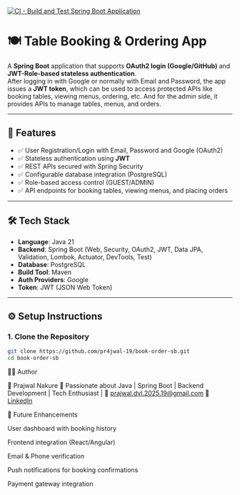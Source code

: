 [![CI - Build and Test Spring Boot Application](https://github.com/pr4jwal-19/book-order-sb/actions/workflows/ci.yml/badge.svg)](https://github.com/pr4jwal-19/book-order-sb/actions/workflows/ci.yml)

# 🍽️ Table Booking & Ordering App

A **Spring Boot** application that supports **OAuth2 login
(Google/GitHub)** and **JWT-Role-based stateless authentication**.  
After logging in with Google or normally with Email and Password, the app issues a **JWT token**,
which can be used to access protected APIs like booking tables, viewing menus, ordering, etc.
And for the admin side, it provides APIs to manage tables, menus, and orders.

---

## 🚀 Features
- ✅ User Registration/Login with Email, Password and Google (OAuth2)
- ✅ Stateless authentication using **JWT**
- ✅ REST APIs secured with Spring Security
- ✅ Configurable database integration (PostgreSQL)
- ✅ Role-based access control (GUEST/ADMIN)
- ✅ API endpoints for booking tables, viewing menus, and placing orders
---

## 🛠️ Tech Stack
- **Language**: Java 21
- **Backend**: Spring Boot (Web, Security, OAuth2, JWT, Data JPA, Validation, Lombok, Actuator, DevTools, Test)
- **Database**: PostgreSQL 
- **Build Tool**: Maven
- **Auth Providers**: Google
- **Token**: JWT (JSON Web Token)

---

## ⚙️ Setup Instructions

### 1. Clone the Repository
```bash
git clone https://github.com/pr4jwal-19/book-order-sb.git
cd book-order-sb
```

🧑‍💻 Author

👤 Prajwal Nakure
💼 Passionate about Java | Spring Boot | Backend Development | Tech Enthusiast |
📧 prajwal.dvl.2025.19@gmail.com
🔗 [LinkedIn](https://www.linkedin.com/in/prajwal-nakure)


🌟 Future Enhancements

User dashboard with booking history

Frontend integration (React/Angular)

Email & Phone verification

Push notifications for booking confirmations

Payment gateway integration
